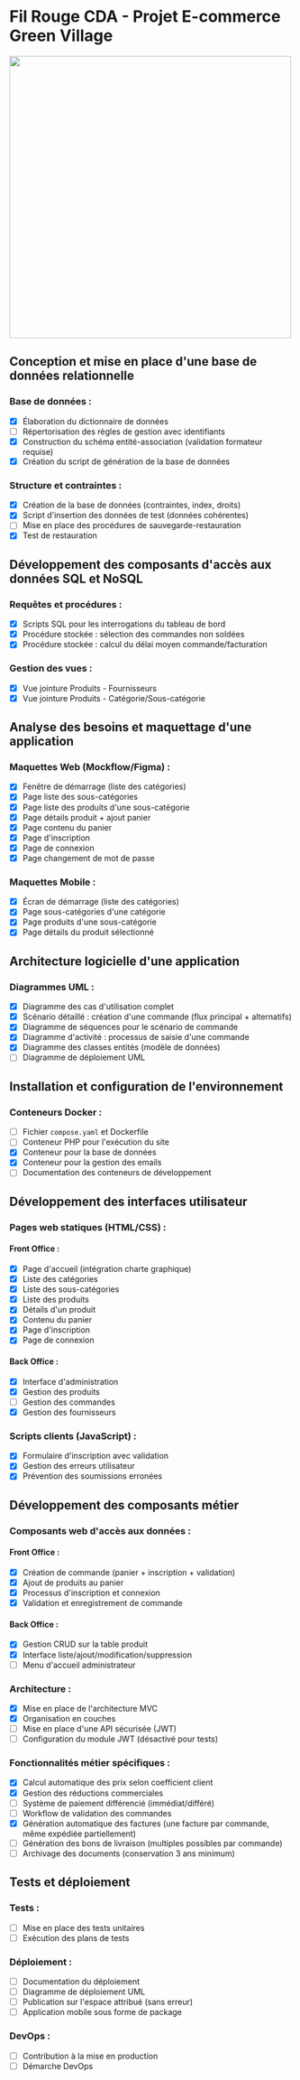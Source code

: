 # Fil Rouge CDA - Projet E-commerce Green Village

<img src="public/assets/img/brand/header_project.png" width="500">

## Conception et mise en place d'une base de données relationnelle

### Base de données :

- [x] Élaboration du dictionnaire de données
- [ ] Répertorisation des règles de gestion avec identifiants
- [x] Construction du schéma entité-association (validation formateur requise)
- [x] Création du script de génération de la base de données

### Structure et contraintes :

- [x] Création de la base de données (contraintes, index, droits)
- [x] Script d'insertion des données de test (données cohérentes)
- [ ] Mise en place des procédures de sauvegarde-restauration
- [x] Test de restauration

## Développement des composants d'accès aux données SQL et NoSQL

### Requêtes et procédures :

- [x] Scripts SQL pour les interrogations du tableau de bord
- [x] Procédure stockée : sélection des commandes non soldées
- [x] Procédure stockée : calcul du délai moyen commande/facturation

### Gestion des vues :

- [x] Vue jointure Produits - Fournisseurs
- [x] Vue jointure Produits - Catégorie/Sous-catégorie

## Analyse des besoins et maquettage d'une application

### Maquettes Web (Mockflow/Figma) :

- [x] Fenêtre de démarrage (liste des catégories)
- [x] Page liste des sous-catégories
- [x] Page liste des produits d'une sous-catégorie
- [x] Page détails produit + ajout panier
- [x] Page contenu du panier
- [x] Page d'inscription
- [x] Page de connexion
- [x] Page changement de mot de passe

### Maquettes Mobile :

- [x] Écran de démarrage (liste des catégories)
- [x] Page sous-catégories d'une catégorie
- [x] Page produits d'une sous-catégorie
- [x] Page détails du produit sélectionné

## Architecture logicielle d'une application

### Diagrammes UML :

- [x] Diagramme des cas d'utilisation complet
- [x] Scénario détaillé : création d'une commande (flux principal + alternatifs)
- [x] Diagramme de séquences pour le scénario de commande
- [x] Diagramme d'activité : processus de saisie d'une commande
- [x] Diagramme des classes entités (modèle de données)
- [ ] Diagramme de déploiement UML

## Installation et configuration de l'environnement

### Conteneurs Docker :

- [ ] Fichier `compose.yaml` et Dockerfile
- [ ] Conteneur PHP pour l'exécution du site
- [x] Conteneur pour la base de données
- [x] Conteneur pour la gestion des emails
- [ ] Documentation des conteneurs de développement

## Développement des interfaces utilisateur

### Pages web statiques (HTML/CSS) :

#### Front Office :

- [x] Page d'accueil (intégration charte graphique)
- [x] Liste des catégories
- [x] Liste des sous-catégories
- [x] Liste des produits
- [x] Détails d'un produit
- [x] Contenu du panier
- [x] Page d'inscription
- [x] Page de connexion

#### Back Office :

- [x] Interface d'administration
- [x] Gestion des produits
- [ ] Gestion des commandes
- [x] Gestion des fournisseurs

### Scripts clients (JavaScript) :

- [x] Formulaire d'inscription avec validation
- [x] Gestion des erreurs utilisateur
- [x] Prévention des soumissions erronées

## Développement des composants métier

### Composants web d'accès aux données :

#### Front Office :

- [x] Création de commande (panier + inscription + validation)
- [x] Ajout de produits au panier
- [x] Processus d'inscription et connexion
- [x] Validation et enregistrement de commande

#### Back Office :

- [x] Gestion CRUD sur la table produit
- [x] Interface liste/ajout/modification/suppression
- [ ] Menu d'accueil administrateur

### Architecture :

- [x] Mise en place de l'architecture MVC
- [x] Organisation en couches
- [ ] Mise en place d'une API sécurisée (JWT)
- [ ] Configuration du module JWT (désactivé pour tests)

### Fonctionnalités métier spécifiques :

- [x] Calcul automatique des prix selon coefficient client
- [x] Gestion des réductions commerciales
- [ ] Système de paiement différencié (immédiat/différé)
- [ ] Workflow de validation des commandes
- [x] Génération automatique des factures (une facture par commande, même expédiée partiellement)
- [ ] Génération des bons de livraison (multiples possibles par commande)
- [ ] Archivage des documents (conservation 3 ans minimum)

<!-- ## Application mobile

### Fonctionnalités :

- [ ] Consultation du catalogue
- [ ] Navigation dans les rubriques
- [ ] Consultation des produits
- [ ] Connexion via API
- [ ] Package distribuable de l'application -->

## Tests et déploiement

### Tests :

- [ ] Mise en place des tests unitaires
- [ ] Exécution des plans de tests

### Déploiement :

- [ ] Documentation du déploiement
- [ ] Diagramme de déploiement UML
- [ ] Publication sur l'espace attribué (sans erreur)
- [ ] Application mobile sous forme de package

### DevOps :

- [ ] Contribution à la mise en production
- [ ] Démarche DevOps

